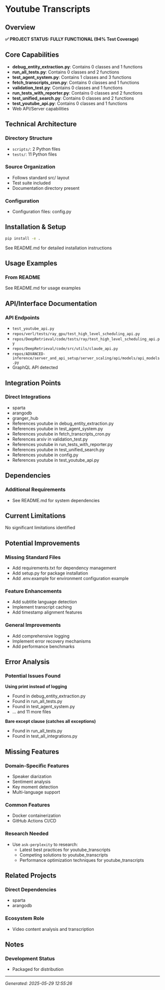 # Youtube Transcripts

## Overview
**✅ PROJECT STATUS: FULLY FUNCTIONAL (94% Test Coverage)**

## Core Capabilities
- **debug_entity_extraction.py**: Contains 0 classes and 1 functions
- **run_all_tests.py**: Contains 0 classes and 2 functions
- **test_agent_system.py**: Contains 1 classes and 3 functions
- **fetch_transcripts_cron.py**: Contains 0 classes and 1 functions
- **validation_test.py**: Contains 0 classes and 1 functions
- **run_tests_with_reporter.py**: Contains 0 classes and 2 functions
- **test_unified_search.py**: Contains 0 classes and 2 functions
- **test_youtube_api.py**: Contains 0 classes and 1 functions
- Web API/Server capabilities

## Technical Architecture
### Directory Structure
- `scripts/`: 2 Python files
- `tests/`: 11 Python files

### Source Organization
- Follows standard src/ layout
- Test suite included
- Documentation directory present

### Configuration
- Configuration files: config.py

## Installation & Setup
```bash
pip install -e .
```

See README.md for detailed installation instructions

## Usage Examples

### From README
See README.md for usage examples

## API/Interface Documentation
### API Endpoints
- `test_youtube_api.py`
- `repos/verl/tests/ray_gpu/test_high_level_scheduling_api.py`
- `repos/DeepRetrieval/code/tests/ray/test_high_level_scheduling_api.py`
- `repos/DeepRetrieval/code/src/utils/claude_api.py`
- `repos/ADVANCED-inference/server_and_api_setup/server_scaling/api/models/api_models.py`
- GraphQL API detected

## Integration Points
### Direct Integrations
- sparta
- arangodb
- granger_hub
- References youtube in debug_entity_extraction.py
- References youtube in test_agent_system.py
- References youtube in fetch_transcripts_cron.py
- References arxiv in validation_test.py
- References youtube in run_tests_with_reporter.py
- References youtube in test_unified_search.py
- References youtube in config.py
- References youtube in test_youtube_api.py

## Dependencies

### Additional Requirements
- See README.md for system dependencies

## Current Limitations
No significant limitations identified

## Potential Improvements
### Missing Standard Files
- Add requirements.txt for dependency management
- Add setup.py for package installation
- Add .env.example for environment configuration example

### Feature Enhancements
- Add subtitle language detection
- Implement transcript caching
- Add timestamp alignment features

### General Improvements
- Add comprehensive logging
- Implement error recovery mechanisms
- Add performance benchmarks

## Error Analysis
### Potential Issues Found

**Using print instead of logging**
- Found in debug_entity_extraction.py
- Found in run_all_tests.py
- Found in test_agent_system.py
- ... and 11 more files

**Bare except clause (catches all exceptions)**
- Found in run_all_tests.py
- Found in test_all_integrations.py

## Missing Features
### Domain-Specific Features
- Speaker diarization
- Sentiment analysis
- Key moment detection
- Multi-language support

### Common Features
- Docker containerization
- GitHub Actions CI/CD

### Research Needed
- Use `ask-perplexity` to research:
  - Latest best practices for youtube_transcripts
  - Competing solutions to youtube_transcripts
  - Performance optimization techniques for youtube_transcripts

## Related Projects
### Direct Dependencies
- sparta
- arangodb

### Ecosystem Role
- Video content analysis and transcription

## Notes

### Development Status
- Packaged for distribution

---
*Generated: 2025-05-29 12:55:26*
